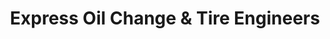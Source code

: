 ---
title: "Express Oil Change & Tire Engineers"
url: /spring-hill/express-oil-change-and-tire-engineers/
shop: tyres
---